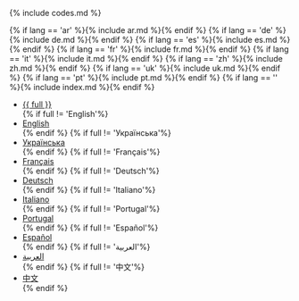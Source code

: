 {% include codes.md %}

{% if lang == 'ar' %}{% include ar.md %}{% endif %}
{% if lang == 'de' %}{% include de.md %}{% endif %}
{% if lang == 'es' %}{% include es.md %}{% endif %}
{% if lang == 'fr' %}{% include fr.md %}{% endif %}
{% if lang == 'it' %}{% include it.md %}{% endif %}
{% if lang == 'zh' %}{% include zh.md %}{% endif %}
{% if lang == 'uk' %}{% include uk.md %}{% endif %}
{% if lang == 'pt' %}{% include pt.md %}{% endif %}
{% if lang == '' %}{% include index.md %}{% endif %}

<ul class="languagepicker roundborders large">
	<a href="#"><li>{{ full }}</li></a>
{% if full != 'English'%}<a href="index"><li>English</li></a>{% endif %}
{% if full != 'Українська'%}<a href="uk"><li>Українська</li></a>{% endif %}
{% if full != 'Français'%}<a href="fr"><li>Français</li></a>{% endif %}
{% if full != 'Deutsch'%}<a href="de"><li>Deutsch</li></a>{% endif %}
{% if full != 'Italiano'%}<a href="it"><li>Italiano</li></a>{% endif %}
{% if full != 'Portugal'%}<a href="pt"><li>Portugal</li></a>{% endif %}
{% if full != 'Español'%}<a href="es"><li>Español</li></a>{% endif %}
{% if full != 'العربية'%}<a href="ar"><li>العربية</li></a>{% endif %}
{% if full != '中文'%}<a href="zh"><li>中文</li></a>{% endif %}
</ul>
<p></p>
